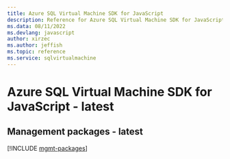 ```yaml
---
title: Azure SQL Virtual Machine SDK for JavaScript
description: Reference for Azure SQL Virtual Machine SDK for JavaScript
ms.data: 08/11/2022
ms.devlang: javascript
author: xirzec
ms.author: jeffish
ms.topic: reference
ms.service: sqlvirtualmachine
---
```

# Azure SQL Virtual Machine SDK for JavaScript - latest

## Management packages - latest
[!INCLUDE [mgmt-packages](sql-virtual-machine-mgmt-index.md)]